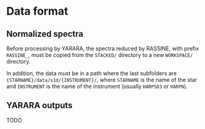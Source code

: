 # Data format

## Normalized spectra

Before processing by YARARA, the spectra reduced by RASSINE, with prefix `RASSINE_`, must be copied from the `STACKED/` directory to a new 
`WORKSPACE/` directory.

In addition, the data must be in a path where the last subfolders are `{STARNAME}/data/s1d/{INSTRUMENT}/`, where `STARNAME` is the name of the star
and `INSTRUMENT` is the name of the instrument (usually `HARPS03` or `HARPN`).

## YARARA outputs

TODO
